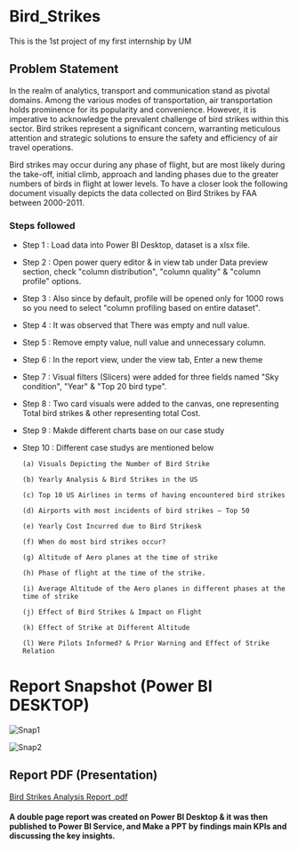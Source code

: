 # Bird_Strikes

This is the 1st project of my first internship by UM

## Problem Statement

In the realm of analytics, transport and communication stand as pivotal domains. Among the various modes of transportation, air transportation holds prominence for its popularity and convenience. However, it is imperative to acknowledge the prevalent challenge of bird strikes within this sector. Bird strikes represent a significant concern, warranting meticulous attention and strategic solutions to ensure the safety and efficiency of air travel operations.


Bird strikes may occur during any phase of flight, but are most likely during the take-off, initial climb, approach and landing phases due to the greater numbers of birds in flight at lower levels. To have a closer look the following document visually depicts the data collected on Bird Strikes by FAA between 2000-2011.


### Steps followed 

- Step 1 : Load data into Power BI Desktop, dataset is a xlsx file.
- Step 2 : Open power query editor & in view tab under Data preview section, check "column distribution", "column quality" & "column profile" options.
- Step 3 : Also since by default, profile will be opened only for 1000 rows so you need to select "column profiling based on entire dataset".
- Step 4 : It was observed that There was empty and null value.
- Step 5 : Remove empty value, null value and unnecessary column.
- Step 6 : In the report view, under the view tab, Enter a new theme
- Step 7 : Visual filters (Slicers) were added for three fields named "Sky condition", "Year" & "Top 20 bird type".
- Step 8 : Two card visuals were added to the canvas, one representing Total bird strikes & other representing total Cost.
- Step 9 : Makde different charts base on our case study
- Step 10 : Different case studys are mentioned below

      (a) Visuals Depicting the Number of Bird Strike

      (b) Yearly Analysis & Bird Strikes in the US
  
      (c) Top 10 US Airlines in terms of having encountered bird strikes
  
      (d) Airports with most incidents of bird strikes – Top 50
  
      (e) Yearly Cost Incurred due to Bird Strikesk

      (f) When do most bird strikes occur?

      (g) Altitude of Aero planes at the time of strike
  
      (h) Phase of flight at the time of the strike.
  
      (i) Average Altitude of the Aero planes in different phases at the time of strike
  
      (j) Effect of Bird Strikes & Impact on Flight
  
      (k) Effect of Strike at Different Altitude
  
      (l) Were Pilots Informed? & Prior Warning and Effect of Strike Relation


 # Report Snapshot (Power BI DESKTOP)

 
![Snap1](https://github.com/ArnabGH2/Bird_strikes/assets/166140384/7c57d0b4-eaf4-440b-b08d-b06cb1c8285a)

![Snap2](https://github.com/ArnabGH2/Bird_strikes/assets/166140384/c30073fb-c1b0-4e91-a75d-70bacdd14747)

 ## Report PDF (Presentation)
 
[Bird Strikes Analysis Report .pdf](https://github.com/ArnabGH2/Bird_strikes/files/14887307/Bird.Strikes.Analysis.Report.pdf)


 #### A double page report was created on Power BI Desktop & it was then published to Power BI Service, and Make a PPT by findings main KPIs and discussing the  key insights.
